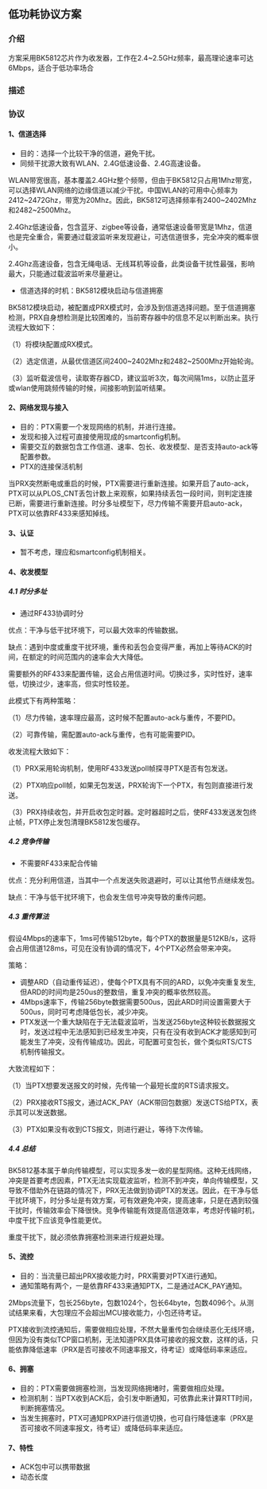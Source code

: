 ## 低功耗协议方案

### 介绍
方案采用BK5812芯片作为收发器，工作在2.4~2.5GHz频率，最高理论速率可达6Mbps，适合于低功率场合

### 描述


### 协议
#### 1、信道选择
- 目的：选择一个比较干净的信道，避免干扰。
- 同频干扰源大致有WLAN、2.4G低速设备、2.4G高速设备。

WLAN带宽很高，基本覆盖2.4GHz整个频带，但由于BK5812只占用1Mhz带宽，可以选择WLAN网络的边缘信道以减少干扰。中国WLAN的可用中心频率为2412~2472Ghz，带宽为20Mhz。因此，BK5812可选择频率有2400~2402Mhz和2482~2500Mhz。

2.4Ghz低速设备，包含蓝牙、zigbee等设备，通常低速设备带宽是1Mhz，信道也是完全重合，需要通过载波监听来发现避让，可选信道很多，完全冲突的概率很小。

2.4Ghz高速设备，包含无绳电话、无线耳机等设备，此类设备干扰性最强，影响最大，只能通过载波监听来尽量避让。

- 信道选择的时机：BK5812模块启动与信道拥塞

BK5812模块启动，被配置成PRX模式时，会涉及到信道选择问题。至于信道拥塞检测，PRX自身想检测是比较困难的，当前寄存器中的信息不足以判断出来。执行流程大致如下：

（1）将模块配置成RX模式。

（2）选定信道，从最优信道区间2400~2402Mhz和2482~2500Mhz开始轮询。

（3）监听载波信号，读取寄存器CD，建议监听3次，每次间隔1ms，以防止蓝牙或wlan使用跳频传输的时候，间接影响到监听结果。

#### 2、网络发现与接入
- 目的：PTX需要一个发现网络的机制，并进行连接。
- 发现和接入过程可直接使用现成的smartconfig机制。
- 需要交互的数据包含工作信道、速率、包长、收发模型、是否支持auto-ack等配置参数。
- PTX的连接保活机制

当PRX突然断电或重启的时候，PTX需要进行重新连接。如果开启了auto-ack，PTX可以从PLOS_CNT丢包计数上来观察，如果持续丢包一段时间，则判定连接已断，需要进行重新连接。时分多址模型下，尽力传输不需要开启auto-ack，PTX可以依靠RF433来感知掉线。


#### 3、认证
- 暂不考虑，理应和smartconfig机制相关。
#### 4、收发模型
##### 4.1 时分多址
- 通过RF433协调时分

优点：干净与低干扰环境下，可以最大效率的传输数据。

缺点：遇到中度或重度干扰环境，重传和丢包会变得严重，再加上等待ACK的时间，在额定的时间范围内的速率会大大降低。

需要额外的RF433来配置传输，这会占用信道时间。切换过多，实时性好，速率低，切换过少，速率高，但实时性较差。

此模式下有两种策略：

（1）尽力传输，速率理应最高，这时候不配置auto-ack与重传，不要PID。

（2）可靠传输，需配置auto-ack与重传，也有可能需要PID。

收发流程大致如下：

（1）PRX采用轮询机制，使用RF433发送poll帧探寻PTX是否有包发送。

（2）PTX响应poll帧，如果无包发送，PRX轮询下一个PTX，有包则直接进行发送。

（3）PRX持续收包，并开启收包定时器。定时器超时之后，使RF433发送发包终止帧，PTX停止发包清理BK5812发包缓存。

##### 4.2 竞争传输
- 不需要RF433来配合传输

优点：充分利用信道，当其中一个点发送失败退避时，可以让其他节点继续发包。

缺点：干净与低干扰环境下，也会发生信号冲突导致的重传问题。

##### 4.3 重传算法
假设4Mbps的速率下，1ms可传输512byte，每个PTX的数据量是512KB/s，这将会占用信道128ms，可见在没有协调的情况下，4个PTX必然会带来冲突。

策略：

- 调整ARD（自动重传延迟），使每个PTX具有不同的ARD，以免冲突重复发生,但ARD的时间均是250us的整数倍，重复冲突的概率依然较高。
- 4Mbps速率下，传输256byte数据需要500us，因此ARD时间设置需要大于500us，同时可考虑降低包长，减少冲突。
- PTX发送一个重大缺陷在于无法载波监听，当发送256byte这种较长数据报文时，发送过程中无法感知到已经发生冲突，只有在没有收到ACK才能感知到可能发生了冲突，没有传输成功。因此，可配置可变包长，做个类似RTS/CTS机制传输报文。

大致流程如下：

（1）当PTX想要发送报文的时候，先传输一个最短长度的RTS请求报文。

（2）PRX接收RTS报文，通过ACK_PAY（ACK带回包数据）发送CTS给PTX，表示其可以发送数据。

（3）PTX如果没有收到CTS报文，则进行避让，等待下次传输。



##### 4.4 总结
BK5812基本属于单向传输模型，可以实现多发一收的星型网络。这种无线网络，冲突是首要考虑因素，PTX无法实现载波监听，检测不到冲突，单向传输模型，又导致不借助外在链路的情况下，PRX无法做到协调PTX的发送。因此，在干净与低干扰环境下，时分多址是有效方案，可有效避免冲突，提高速率，只是在遇到较强干扰时，传输效率会下降很快。竞争传输能有效提高信道效率，考虑好传输时机，中度干扰下应该竞争性能更优。

重度干扰下，就必须依靠拥塞检测来进行规避处理。


#### 5、流控
- 目的：当流量已超出PRX接收能力时，PRX需要对PTX进行通知。
- 通知策略有两个，一是依靠RF433来通知PTX，二是通过ACK_PAY通知。

2Mbps流量下，包长256byte，包数1024个，包长64byte，包数4096个。从测试结果来看，大包理应不会超出MCU接收能力，小包还待考证。

PTX接收到流控通知后，需要做相应处理，不然大量重传包会继续恶化无线环境，但因为没有类似TCP窗口机制，无法知道PRX具体可接收的报文数，这样的话，只能依靠降低速率（PRX是否可接收不同速率报文，待考证）或降低码率来适应。


#### 6、拥塞
- 目的：PTX需要做拥塞检测，当发现网络拥堵时，需要做相应处理。
- 检测机制：当PTX收到ACK后，会引发中断通知，可依靠此来计算RTT时间，判断拥塞情况。
- 当发生拥塞时，PTX可通知PRXP进行信道切换，也可自行降低速率（PRX是否可接收不同速率报文，待考证）或降低码率来适应。

#### 7、特性
- ACK包中可以携带数据
- 动态长度


